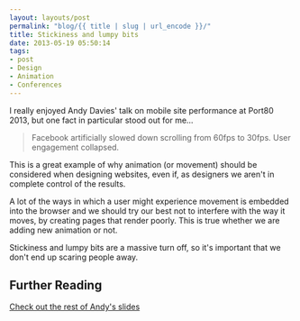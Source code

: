 ```yaml
---
layout: layouts/post
permalink: "blog/{{ title | slug | url_encode }}/"
title: Stickiness and lumpy bits
date: 2013-05-19 05:50:14
tags:
- post
- Design
- Animation
- Conferences
---
```


I really enjoyed Andy Davies' talk on mobile site performance at Port80 2013, but one fact in particular stood out for me…


> Facebook artificially slowed down scrolling from 60fps to 30fps. User engagement collapsed.

This is a great example of why animation (or movement) should be considered when designing websites, even if, as designers we aren't in complete control of the results.

A lot of the ways in which a user might experience movement is embedded into the browser and we should try our best not to interfere with the way it moves, by creating pages that render poorly. This is true whether we are adding new animation or not.

Stickiness and lumpy bits are a massive turn off, so it's important that we don't end up scaring people away.

## Further Reading

[Check out the rest of Andy's slides][1]

 [1]: http://www.slideshare.net/AndyDavies/making-mobile-sites-faster "Making Mobile Sites Faster by Andy Davies"